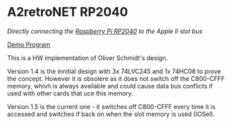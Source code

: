 # A2retroNET RP2040

_Directly connecting the [Raspberry Pi RP2040](https://www.raspberrypi.com/products/rp2040/) to the Apple II slot bus_

[Demo Program](demo/README.md)

This is a HW implementation of Oliver Schmidt's design.

Version 1.4 is the innitial design with 3x 74LVC245 and 1x 74HC08 to prove the concept. However it is obsolere as it does not switch off the C800-CFFF memory, whivh is always available and could cause data bus conflicts if used with other cards that uce this memory.

Version 1.5 is the current one - it switches off C800-CFFF every time it is accessed and switches if back on when the slot memory is used (IOSel).
